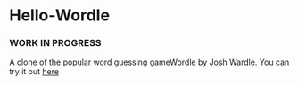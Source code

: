 # Hello-Wordle
### WORK IN PROGRESS

A clone of the popular word guessing game[Wordle](https://www.nytimes.com/games/wordle/) by Josh Wardle.
You can try it out [here](https://hello-wordle-project.herokuapp.com/)

